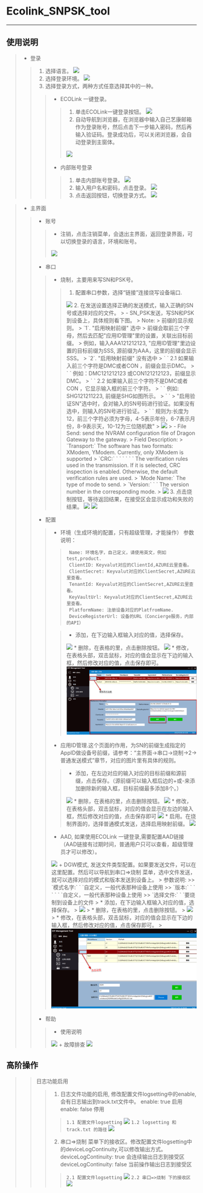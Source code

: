 # Ecolink_SNPSK_tool 
***
## 使用说明  
> * 登录
>>   1. 选择语言。
>>      <image src="/img/language.png">
>>   2. 选择登录环境。
>>      <image src="/img/env.png">
>>   3. 选择登录方式，两种方式任意选择其中的一种。
>>>    - ECOLink 一键登录。
>>>>    1. 单击ECOLink一键登录按钮。
>>>>        <image src="/img/ecolinkOneClickLogin.png">
>>>>    2. 自动导航到浏览器，在浏览器中输入自己艺康邮箱作为登录账号，然后点击下一步输入密码，然后再输入验证码。登录成功后，可以关闭浏览器，会自动登录到主窗体。
>>>>    <img src="/img/authentication.png"/>
>>>    - 内部账号登录
>>>>    1. 单击内部账号登录。
>>>>      <img src="/img/localAccountLogin.png"/>
>>>>    2. 输入用户名和密码，点击登录。
>>>>      <img src="/img/localAcountLogin_submit.png"/>
>>>>    3. 点击返回按钮，切换登录方式。
>>>>      <img src="/img/localAcountLogin_backup.png"/>

> * 主界面
>> - 账号
>>> + 注销，点击注销菜单，会退出主界面，返回登录界面，可以切换登录的语言，环境和账号。
>>>  <img src="/img/main_signout.png"/>
>> - 串口
>>> + 烧制，主要用来写SN和PSK号。
>>>> 1. 配置串口参数，选择“链接”连接烧写设备端口.
>>>>  <img src="/img/main_burndown_comsetting.png"/>
>>>> 2. 在发送设置选择正确的发送模式，输入正确的SN号或选择对应的文件。
>>>>>  - SN_PSK发送，写SN和PSK到设备上，具体规则看下图。
>>>>>    Note:
>>>>>    前缀的显示规则。
>>>>>   `1`. "启用映射前缀" 选中
>>>>>       前缀会取前三个字母，然后去匹配"应用ID管理"里的设置，关联出目标前缀。
>>>>>           例如，输入AAA121212123, "应用ID管理"里边设置的目标前缀为SSS, 源前缀为AAA，这里的前缀会显示SSS。
>>>>>   `2`. "启用映射前缀" 没有选中
>>>>>      ` `  2.1 如果输入前三个字符是DMC或者CON ，前缀会显示DMC。 
>>>>>      ` `    例如：DMC121212123 或CON121212123，前缀显示DMC。
>>>>>      ` `  2.2 如果输入前三个字符不是DMC或者CON ，它显示输入框的前三个字符。
>>>>>      ` `    例如: SHG121211223, 前缀是SHG如图所示。
>>>>>        `    `
>>>>>  "启用验证SN"选中时，会对输入的SN号码进行验证。如果没有选中，则输入的SN号进行验证。
>>>>>      ` `  规则为:长度为12，前三个字符必须为字母，4-5表示年份，6-7表示月份，8-9表示天，10-12为三位随机数"
>>>>>    <img src="/img/main_burndown_common.png"/>
>>>>>  - File Send: send the NVRAM configuration file of Dragon Gateway to the gateway.
>>>>>    Field Description:
>>>>>    `Transport:`  The software has two formats: XModem, YModem. Currently, only XModem is supported
>>>>>    `CRC:` ` ` ` ` ` ` The verification rules used in the transmission. If it is selected, CRC inspection is enabled. Otherwise, the default verification rules are used.
>>>>>    `Mode Name:` The type of mode to send.
>>>>>    `Version:` ` ` The version number in the corresponding mode.
>>>>>    <img src="/img/main_burndown_file.png"/>
>>>> 3. 点击烧制按钮，等待返回结果，在接受区会显示成功和失败的结果。
>>>>   <img src="/img/main_burndown_burndown.png"/>
>>>>   <img src="/img/main_burndown_success.png"/>
>> - 配置
>>> + 环境（生成环境的配置，只有超级管理，才能操作）
>>>    参数说明：
>>>>      Name: 环境名字，自己定义，请使用英文，例如test,product.
>>>>      ClientID: Keyvalut对应的ClientId,AZURE云里查看。
>>>>      ClientSecret: Keyvalut对应的ClientSecret,AZURE云里查看。
>>>>      TenantId: Keyvalut对应的ClientSecret,AZURE云里查看。
>>>>      KeyVaultUrl: Keyvalut对应的ClientSecret,AZURE云里查看。
>>>>      PlatformName: 注册设备对应的PlatfromName. 
>>>>      DeviceRegisterUrl: 设备的URL（Concierge服务，内部的API）
>>>  
>>>> * 添加，在下边输入框输入对应的值，选择保存。
>>>> <img src="/img/main_env_save.png"/>
>>>> * 删除，在表格的里，点击删除按钮。
>>>> <img src="/img/main_env_delete.png"/>
>>>> * 修改，在表格头部，双击鼠标，对应的值会显示在下边的输入框，然后修改对应的值，点击保存即可。
>>>> <img src="img/main_env_modify.png"/>
>>> + 应用ID管理.这个页面的作用，为SN的前缀生成指定的AppID做设备号前缀，请参考：“主界面->串口->烧制->2->普通发送模式”章节，对应的图片里有具体的规则。
>>>> * 添加，在左边对应的输入对应的目标前缀和源前缀，点击保存。（源前缀可以输入框后边的+或-来添加删除新的输入框，目标前缀最多添加8个。）
>>>>  <img src="/img/main_application_add.png"/>
>>>> * 删除，在表格的里，点击删除按钮。
>>>> <img src="/img/main_application_delete.png"/>
>>>> * 修改，在表格头部，双击鼠标，对应的值会显示在左边的输入框，然后修改对应的值，点击保存即可
>>>> <img src="/img/main_application_modify.png"/>
>>>> * 启用。在烧制界面的，选择普通模式发送，选择启用映射前缀。
>>>> <img src="/img/main_application_enable.png"/>
>>> + AAD, 如果使用ECOLink 一键登录,需要配置AAD链接（AAD链接有过期时间，普通用户只可以查看，超级管理员才可以修改）。
>>> <img src="/img/main_setting_add.png"/>
>>> + DGW模式, 发送文件类型配置。如果要发送文件，可以在这里配置。然后可以导航到串口=>烧制 菜单，选中文件发送，就可以选择对应的模式和版本发送到设备上。
>>>> 参数说明:
>>>>> `模式名字:` ` `自定义，一般代表那种设备上使用
>>>>> `版本:`     ` ` ` ` ` `自定义，一般代表那种设备上使用
>>>>> `选择文件:` ` `要烧制到设备上的文件
>>>> * 添加，在下边输入框输入对应的值，选择保存。
>>>> <img src="/img/main_dgwmode_save.png"/>
>>>> * 删除，在表格的里，点击删除按钮。
>>>> <img src="/img/main_dgwmode_delete.png"/>
>>>> * 修改，在表格头部，双击鼠标，对应的值会显示在下边的输入框，然后修改对应的值，点击保存即可。
>>>> <img src="img/main_dgwmode_modify.png"/>
>> - 帮助
>>> + 使用说明
>>> <img src="/img/main_help_Instruction.png"/>  
>>> + 故障排查
>>> <img src="/img/main_help_Troubleshooting.png"/> 

## 高阶操作
>> 日志功能启用
>>> 1. 日志文件功能的启用, 修改配置文件logsetting中的enable, 会有日志输出到track.txt文件中。
>>>    enable: true 启用
>>>    enable: false 停用
>>>>  `1.1 配置文件logsetting`
>>>>  <img src="/img/log_1.png"/> 
>>>>  `1.2 logsetting 和 track.txt 的路径`
>>>>  <img src="/img/log_2.png"/> 
>>> 2. 串口=>烧制 菜单下的接收区。修改配置文件logsetting中的deviceLogContinuity,可以修改输出方式。
>>>    deviceLogContinuity: true 会连续输出日志到接受区
>>>    deviceLogContinuity: false 当前操作输出日志到接受区
>>>>  `2.1 配置文件logsetting`
>>>>  <img src="/img/Log_3.png"/> 
>>>>  `2.2 串口=>烧制 下的接收区`
>>>>  <img src="/img/log_4.png"/> 